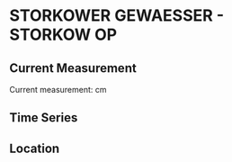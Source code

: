 # STORKOWER GEWAESSER - STORKOW OP

## Current Measurement

Current measurement: <Value topic="rivers/pegel-online/SKG/STORKOW_OP/measurementValue"/> cm

## Time Series

<TimeSeries topic="rivers/pegel-online/SKG/STORKOW_OP/measurementValue" period="week" />

## Location

<WorldMap>
  <Marker lat="52.258570898453485" lon="13.933563984653148" labelTopic="rivers/pegel-online/SKG/STORKOW_OP" />
</WorldMap>
